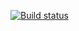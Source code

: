 [![Build status](https://ci.appveyor.com/api/projects/status/b9yud23miixeui4a?svg=true)](https://ci.appveyor.com/project/KolbinGeorgy/selenide)
